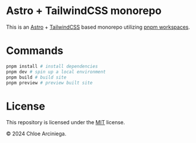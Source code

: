 # Astro + TailwindCSS monorepo

This is an [Astro][astro] + [TailwindCSS][tailwindcss] based monorepo utilizing [pnpm workspaces][pnpm-workspaces].

# Commands

```bash
pnpm install # install dependencies
pnpm dev # spin up a local environment
pnpm build # build site
pnpm preview # preview built site
```

# License

This repository is licensed under the [MIT][license] license.

© 2024 Chloe Arciniega.

[astro]: https://astro.build
[tailwindcss]: https://tailwindcss.com
[pnpm-workspaces]: https://pnpm.io/workspaces
[license]: /LICENSE
